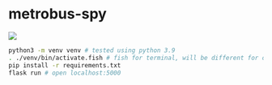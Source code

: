 # metrobus-spy

[![](https://images.microbadger.com/badges/image/jackharrhy/metrobus-spy.svg)](https://microbadger.com/images/jackharrhy/metrobus-spy)

```sh
python3 -m venv venv # tested using python 3.9
. ./venv/bin/activate.fish # fish for terminal, will be different for other terminals
pip install -r requirements.txt
flask run # open localhost:5000
```
